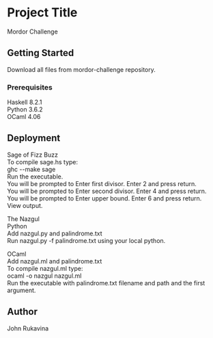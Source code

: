 # Project Title

Mordor Challenge
## Getting Started

Download all files from mordor-challenge repository.

### Prerequisites

Haskell 8.2.1  
Python 3.6.2  
OCaml 4.06  

## Deployment

Sage of Fizz Buzz  
To compile sage.hs type:  
ghc --make sage  
Run the executable.  
You will be prompted to Enter first divisor.  Enter 2 and press return.  
You will be prompted to Enter second divisor. Enter 4 and press return.  
You will be prompted to Enter upper bound.  Enter 6 and press return.  
View output.  

The Nazgul  
Python  
Add nazgul.py and palindrome.txt  
Run nazgul.py -f palindrome.txt using your local python.  

OCaml  
Add nazgul.ml and palindrome.txt  
To compile nazgul.ml type:  
ocaml -o nazgul nazgul.ml  
Run the executable with palindrome.txt filename and path and the first argument.  

## Author

John Rukavina
